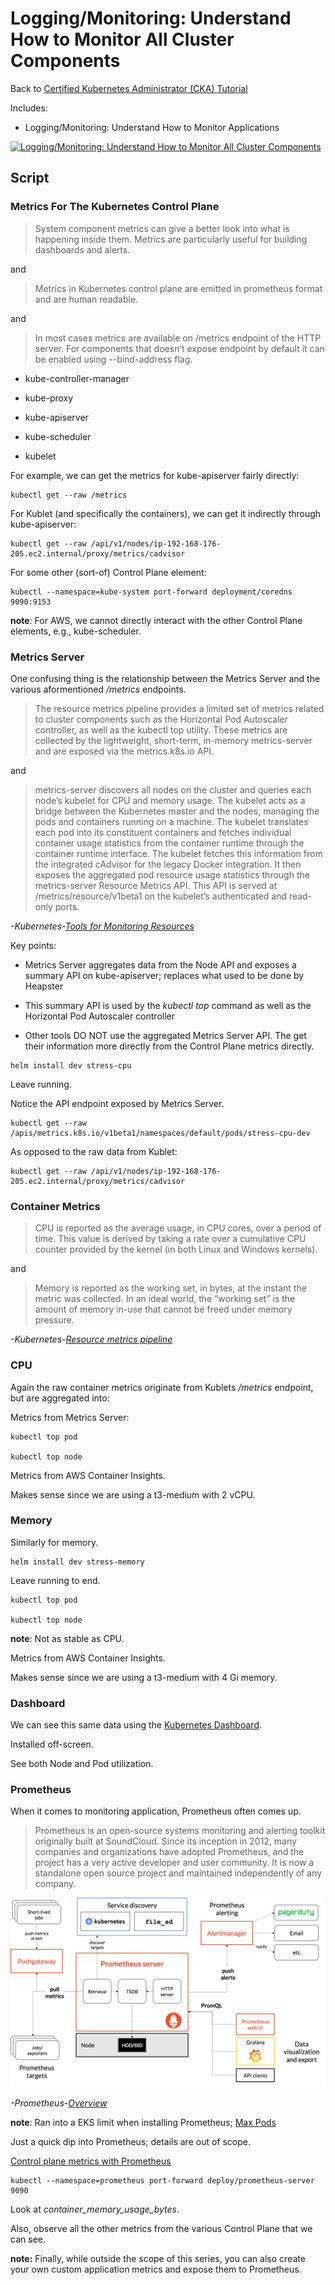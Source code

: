 # Logging/Monitoring: Understand How to Monitor All Cluster Components

Back to [Certified Kubernetes Administrator (CKA) Tutorial](https://github.com/larkintuckerllc/k8s-cka-tutorial)

Includes:

* Logging/Monitoring: Understand How to Monitor Applications

[![Logging/Monitoring: Understand How to Monitor All Cluster Components](http://img.youtube.com/vi/DGfDbCYDRXs/0.jpg)](https://youtu.be/DGfDbCYDRXs)

## Script

### Metrics For The Kubernetes Control Plane

> System component metrics can give a better look into what is happening inside them. Metrics are particularly useful for building dashboards and alerts.

and

> Metrics in Kubernetes control plane are emitted in prometheus format and are human readable.

and

> In most cases metrics are available on /metrics endpoint of the HTTP server. For components that doesn’t expose endpoint by default it can be enabled using --bind-address flag.

* kube-controller-manager

* kube-proxy

* kube-apiserver

* kube-scheduler

* kubelet

For example, we can get the metrics for kube-apiserver fairly directly:

```plaintext
kubectl get --raw /metrics
```

For Kublet (and specifically the containers), we can get it indirectly through kube-apiserver:

```plaintext
kubectl get --raw /api/v1/nodes/ip-192-168-176-205.ec2.internal/proxy/metrics/cadvisor
```

For some other (sort-of) Control Plane element:

```plaintext
kubectl --namespace=kube-system port-forward deployment/coredns 9090:9153
```

**note**: For AWS, we cannot directly interact with the other Control Plane elements, e.g., kube-scheduler.

### Metrics Server

One confusing thing is the relationship between the Metrics Server and the various aformentioned */metrics* endpoints.

> The resource metrics pipeline provides a limited set of metrics related to cluster components such as the Horizontal Pod Autoscaler controller, as well as the kubectl top utility. These metrics are collected by the lightweight, short-term, in-memory metrics-server and are exposed via the metrics.k8s.io API.

and

> metrics-server discovers all nodes on the cluster and queries each node’s kubelet for CPU and memory usage. The kubelet acts as a bridge between the Kubernetes master and the nodes, managing the pods and containers running on a machine. The kubelet translates each pod into its constituent containers and fetches individual container usage statistics from the container runtime through the container runtime interface. The kubelet fetches this information from the integrated cAdvisor for the legacy Docker integration. It then exposes the aggregated pod resource usage statistics through the metrics-server Resource Metrics API. This API is served at /metrics/resource/v1beta1 on the kubelet’s authenticated and read-only ports.

*-Kubernetes-[Tools for Monitoring Resources](https://kubernetes.io/docs/tasks/debug-application-cluster/resource-usage-monitoring/)*

Key points:

* Metrics Server aggregates data from the Node API and exposes a summary API on kube-apiserver; replaces what used to be done by Heapster

* This summary API is used by the *kubectl top* command as well as the Horizontal Pod Autoscaler controller

* Other tools DO NOT use the aggregated Metrics Server API. The get their information more directly from the Control Plane metrics directly.

```plaintext
helm install dev stress-cpu
```

Leave running.

Notice the API endpoint exposed by Metrics Server.

```plaintext
kubectl get --raw /apis/metrics.k8s.io/v1beta1/namespaces/default/pods/stress-cpu-dev
```

As opposed to the raw data from Kublet:

```plaintext
kubectl get --raw /api/v1/nodes/ip-192-168-176-205.ec2.internal/proxy/metrics/cadvisor
```

### Container Metrics

> CPU is reported as the average usage, in CPU cores, over a period of time. This value is derived by taking a rate over a cumulative CPU counter provided by the kernel (in both Linux and Windows kernels).

and

> Memory is reported as the working set, in bytes, at the instant the metric was collected. In an ideal world, the “working set” is the amount of memory in-use that cannot be freed under memory pressure.

*-Kubernetes-[Resource metrics pipeline](https://kubernetes.io/docs/tasks/debug-application-cluster/resource-metrics-pipeline/)*

### CPU

Again the raw container metrics originate from Kublets */metrics* endpoint, but are aggregated into:

Metrics from Metrics Server:

```plaintext
kubectl top pod

kubectl top node
```

Metrics from AWS Container Insights.

Makes sense since we are using a t3-medium with 2 vCPU.

### Memory

Similarly for memory.

```plaintext
helm install dev stress-memory
```

Leave running to end.

```plaintext
kubectl top pod

kubectl top node
```

**note**: Not as stable as CPU.

Metrics from AWS Container Insights.

Makes sense since we are using a t3-medium with 4 Gi memory.

### Dashboard

We can see this same data using the [Kubernetes Dashboard](https://kubernetes.io/docs/tasks/access-application-cluster/web-ui-dashboard/).

Installed off-screen.

See both Node and Pod utilization.

### Prometheus

When it comes to monitoring application, Prometheus often comes up.

> Prometheus is an open-source systems monitoring and alerting toolkit originally built at SoundCloud. Since its inception in 2012, many companies and organizations have adopted Prometheus, and the project has a very active developer and user community. It is now a standalone open source project and maintained independently of any company.

![Prometheus Architecture](architecture.png)

*-Prometheus-[Overview](https://prometheus.io/docs/introduction/overview/)*

**note**: Ran into a EKS limit when installing Prometheus; [Max Pods](https://github.com/awslabs/amazon-eks-ami/blob/master/files/eni-max-pods.txt)

Just a quick dip into Prometheus; details are out of scope.

[Control plane metrics with Prometheus](https://docs.aws.amazon.com/eks/latest/userguide/prometheus.html)

```plaintext
kubectl --namespace=prometheus port-forward deploy/prometheus-server 9090
```

Look at *container_memory_usage_bytes*.

Also, observe all the other metrics from the various Control Plane that we can see.

**note:** Finally, while outside the scope of this series, you can also create your own custom application metrics and expose them to Prometheus.
